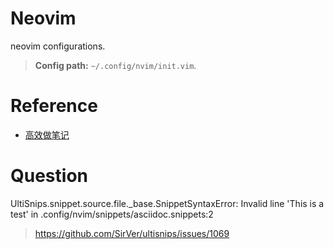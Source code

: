 # Neovim

neovim configurations.

> **Config path:** `~/.config/nvim/init.vim`.

# Reference

- [高效做笔记](https://zhuanlan.zhihu.com/p/84773275)

# Question
UltiSnips.snippet.source.file._base.SnippetSyntaxError: Invalid line 'This is a test' in .config/nvim/snippets/asciidoc.snippets:2

> https://github.com/SirVer/ultisnips/issues/1069

